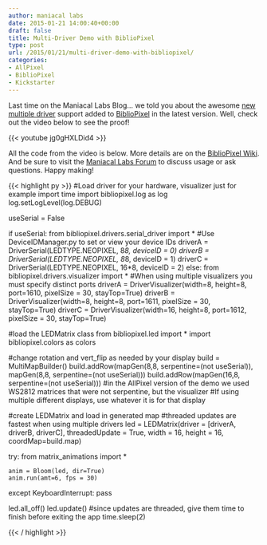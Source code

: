 ```yaml
---
author: maniacal labs
date: 2015-01-21 14:00:40+00:00
draft: false
title: Multi-Driver Demo with BiblioPixel
type: post
url: /2015/01/21/multi-driver-demo-with-bibliopixel/
categories:
- AllPixel
- BiblioPixel
- Kickstarter
---
```


Last time on the Maniacal Labs Blog... we told you about the awesome [new multiple driver](/2015/01/18/exciting-updates/) support added to [BiblioPixel](http://github.com/maniacallabs/bibliopixel) in the latest version. Well, check out the video below to see the proof!




{{< youtube jg0gHXLDid4 >}}



All the code from the video is below. More details are on the [BiblioPixel Wiki](https://github.com/ManiacalLabs/bibliopixel/wiki). And be sure to visit the [Maniacal Labs Forum](http://forum.maniacallabs.com/) to discuss usage or ask questions. Happy making!



{{< highlight py >}}
#Load driver for your hardware, visualizer just for example
import time
import bibliopixel.log as log
log.setLogLevel(log.DEBUG)

useSerial = False

if useSerial:
    from bibliopixel.drivers.serial_driver import *
    #Use DeviceIDManager.py to set or view your device IDs
    driverA = DriverSerial(LEDTYPE.NEOPIXEL, 8*8, deviceID = 0)
    driverB = DriverSerial(LEDTYPE.NEOPIXEL, 8*8, deviceID = 1)
    driverC = DriverSerial(LEDTYPE.NEOPIXEL, 16*8, deviceID = 2)
else:
    from bibliopixel.drivers.visualizer import *
    #When using multiple visualizers you must specify distinct ports
    driverA = DriverVisualizer(width=8, height=8, port=1610, pixelSize = 30, stayTop=True)
    driverB = DriverVisualizer(width=8, height=8, port=1611, pixelSize = 30, stayTop=True)
    driverC = DriverVisualizer(width=16, height=8, port=1612, pixelSize = 30, stayTop=True)


#load the LEDMatrix class
from bibliopixel.led import *
import bibliopixel.colors as colors

#change rotation and vert_flip as needed by your display
build = MultiMapBuilder()
build.addRow(mapGen(8,8, serpentine=(not useSerial)), mapGen(8,8, serpentine=(not useSerial)))
build.addRow(mapGen(16,8, serpentine=(not useSerial)))
#in the AllPixel version of the demo we used WS2812 matrices that were not serpentine, but the visualizer
#If using multiple different displays, use whatever it is for that display

#create LEDMatrix and load in generated map
#threaded updates are fastest when using multiple drivers
led = LEDMatrix(driver = [driverA, driverB, driverC], threadedUpdate = True, width = 16, height = 16, coordMap=build.map)

try:
    from matrix_animations import *

    anim = Bloom(led, dir=True)
    anim.run(amt=6, fps = 30)

except KeyboardInterrupt:
    pass

led.all_off()
led.update()
#since updates are threaded, give them time to finish before exiting the app
time.sleep(2)

{{< / highlight >}}
